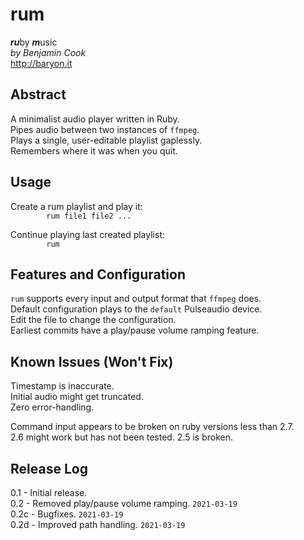 # rum

***ru***by ***m***usic\
*by Benjamin Cook*\
<http://baryon.it>

## Abstract

A minimalist audio player written in Ruby.\
Pipes audio between two instances of `ffmpeg`.\
Plays a single, user-editable playlist gaplessly.\
Remembers where it was when you quit.

## Usage
Create a rum playlist and play it:\
`        rum file1 file2 ...`
	
Continue playing last created playlist:\
`        rum`

## Features and Configuration

`rum` supports every input and output format that `ffmpeg` does.\
Default configuration plays to the `default` Pulseaudio device.\
Edit the file to change the configuration.\
Earliest commits have a play/pause volume ramping feature.


## Known Issues (Won't Fix)
Timestamp is inaccurate.\
Initial audio might get truncated.\
Zero error-handling.

Command input appears to be broken on ruby versions less than 2.7.\
2.6 might work but has not been tested. 2.5 is broken.

## Release Log
0.1 - Initial release.\
0.2 - Removed play/pause volume ramping. `2021-03-19`\
0.2c - Bugfixes. `2021-03-19`\
0.2d - Improved path handling. `2021-03-19`
